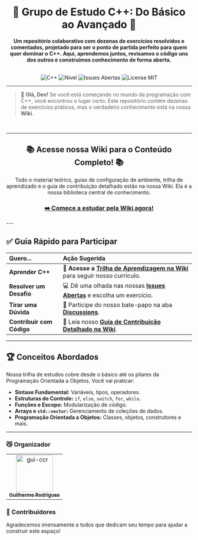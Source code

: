 <div align="center">

# 🚀 Grupo de Estudo C++: Do Básico ao Avançado 🚀

**Um repositório colaborativo com dezenas de exercícios resolvidos e comentados, projetado para ser o ponto de partida perfeito para quem quer dominar o C++. Aqui, aprendemos juntos, revisamos o código uns dos outros e construímos conhecimento de forma aberta.**

<br>

<img src="https://img.shields.io/badge/Linguagem-C++-00599C?style=plastic&logo=cplusplus&logoColor=white" alt="C++">
<img src="https://img.shields.io/badge/Nível-Iniciante%20ao%20Avançado-blue?style=plastic" alt="Nível">
<img src="https://img.shields.io/github/issues/gui-ccr/Exercicios-Resolvidos-CPP--Para-Iniciantes?style=plastic&logo=github" alt="Issues Abertas">
<img src="https://img.shields.io/github/license/gui-ccr/Exercicios-Resolvidos-CPP--Para-Iniciantes?style=plastic&color=green" alt="License MIT">

</div>

---

> 👋 **Olá, Dev!** Se você está começando no mundo da programação com C++, você encontrou o lugar certo. Este repositório contém dezenas de exercícios práticos, mas o verdadeiro conhecimento está na nossa **Wiki**.

<br>

---
<div align="center">

## 📚 Acesse nossa Wiki para o Conteúdo Completo! 📚

Todo o material teórico, guias de configuração de ambiente, trilha de aprendizado e o guia de contribuição detalhado estão na nossa Wiki. Ela é a nossa biblioteca central de conhecimento.

<h3><a href="https://github.com/gui-ccr/grupo-estudo-cpp/wiki">➡️ Comece a estudar pela Wiki agora!</a></h3>

</div>
---

## ✅ Guia Rápido para Participar

| Quero... | Ação Sugerida |
| :--- | :--- |
| **Aprender C++** | 📖 **Acesse a [Trilha de Aprendizagem na Wiki](https://github.com/gui-ccr/grupo-estudo-cpp/wiki/Trilha-de-Aprendizagem-C++)** para seguir nosso currículo. |
| **Resolver um Desafio** | 💻 Dê uma olhada nas nossas [**Issues Abertas**](https://github.com/gui-ccr/grupo-estudo-cpp/issues) e escolha um exercício. |
| **Tirar uma Dúvida** | 💬 Participe do nosso bate-papo na aba [**Discussions**](https://github.com/gui-ccr/grupo-estudo-cpp/discussions). |
| **Contribuir com Código** | 💪 Leia nosso [**Guia de Contribuição Detalhado na Wiki**](https://github.com/gui-ccr/grupo-estudo-cpp/wiki/Guia-de-Contribuição). |

---

## 🏆 Conceitos Abordados

Nossa trilha de estudos cobre desde o básico até os pilares da Programação Orientada a Objetos. Você vai praticar:

* **Sintaxe Fundamental:** Variáveis, tipos, operadores.
* **Estruturas de Controle:** `if`, `else`, `switch`, `for`, `while`.
* **Funções e Escopo:** Modularização de código.
* **Arrays e `std::vector`:** Gerenciamento de coleções de dados.
* **Programação Orientada a Objetos:** Classes, objetos, construtores e mais.

---

### 😼 Organizador

<table>
	<tbody>
		<tr>
            <td align="center">
                <a href="https://github.com/gui-ccr">
                    <img src="https://avatars.githubusercontent.com/u/116519824?v=4" width="100;" alt="gui-ccr"/>
                    <br />
                    <sub><b>Guilherme Rodrigues</b></sub>
                </a>
            </td>
		</tr>
	<tbody>
</table>

### 🤌 Contribuidores

Agradecemos imensamente a todos que dedicam seu tempo para ajudar a construir este espaço!

<!-- readme: contributors,gui-ccr/- -start -->
<table>
	<tbody>
	<tbody>
</table>
<!-- readme: contributors,gui-ccr/- -end -->
